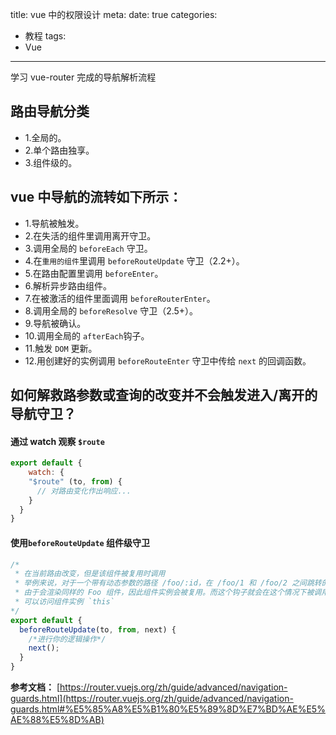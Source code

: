 title: vue 中的权限设计
meta:
  date: true
categories:
  - 教程
tags:
  - Vue

---

学习 vue-router 完成的导航解析流程

<!-- more -->

## 路由导航分类

+ 1.全局的。
+ 2.单个路由独享。
+ 3.组件级的。

## vue 中导航的流转如下所示：

+ 1.导航被触发。
+ 2.在失活的组件里调用离开守卫。
+ 3.调用全局的 `beforeEach` 守卫。
+ 4.在`重用的组件`里调用 `beforeRouteUpdate` 守卫（2.2+）。
+ 5.在路由配置里调用 `beforeEnter`。
+ 6.解析异步路由组件。
+ 7.在被激活的组件里面调用 `beforeRouterEnter`。
+ 8.调用全局的 `beforeResolve` 守卫（2.5+）。
+ 9.导航被确认。
+ 10.调用全局的 `afterEach`钩子。
+ 11.触发 `DOM` 更新。
+ 12.用创建好的实例调用 `beforeRouteEnter` 守卫中传给 `next` 的回调函数。


## 如何解救路参数或查询的改变并不会触发进入/离开的导航守卫？

#### 通过 watch 观察 `$route` 

```js
export default {
    watch: {
    "$route" (to, from) {
      // 对路由变化作出响应...
    }
  }
}
```

#### 使用`beforeRouteUpdate` 组件级守卫

```js
/*  
 * 在当前路由改变，但是该组件被复用时调用
 * 举例来说，对于一个带有动态参数的路径 /foo/:id，在 /foo/1 和 /foo/2 之间跳转的时候，
 * 由于会渲染同样的 Foo 组件，因此组件实例会被复用。而这个钩子就会在这个情况下被调用。
 * 可以访问组件实例 `this`
*/
export default {
  beforeRouteUpdate(to, from, next) {
    /*进行你的逻辑操作*/
    next();
  }
}

```

**参考文档：**
[https://router.vuejs.org/zh/guide/advanced/navigation-guards.html](https://router.vuejs.org/zh/guide/advanced/navigation-guards.html#%E5%85%A8%E5%B1%80%E5%89%8D%E7%BD%AE%E5%AE%88%E5%8D%AB)
